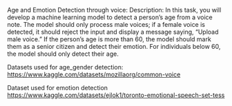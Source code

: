 Age and Emotion Detection through voice:
Description: In this task, you will develop a machine learning model to detect a person’s age from a voice note.
The model should only process male voices; if a female voice is detected, it should reject the input and display a message saying, “Upload male voice.”
If the person’s age is more than 60, the model should mark them as a senior citizen and detect their emotion. For individuals below 60, the model should only detect their age.

 Datasets used for age_gender detection:  https://www.kaggle.com/datasets/mozillaorg/common-voice

Dataset used for emotion detection  https://www.kaggle.com/datasets/ejlok1/toronto-emotional-speech-set-tess
